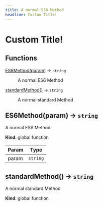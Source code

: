 ```yaml
---
title: A normal ES6 Method
headline: Custom Title!
---
```


# Custom Title!

## Functions

<dl>
<dt><a href="#ES6Method">ES6Method(param)</a> ->  <code>string</code></dt>
<dd><p>A normal ES6 Method</p>
</dd>
<dt><a href="#standardMethod">standardMethod()</a> ->  <code>string</code></dt>
<dd><p>A normal standard Method</p>
</dd>
</dl>

<a name="ES6Method"></a>

## ES6Method(param) ->  <code>string</code>
A normal ES6 Method

**Kind**: global function  

| Param | Type |
| --- | --- |
| param | <code>string</code> | 

<a name="standardMethod"></a>

## standardMethod() ->  <code>string</code>
A normal standard Method

**Kind**: global function  
